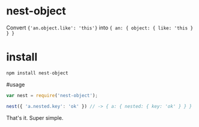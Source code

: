 # nest-object
Convert `{'an.object.like': 'this'}` into `{ an: { object: { like: 'this } } }`

# install
```javascript
npm install nest-object
```

#usage
```javascript
var nest = require('nest-object');

nest({ 'a.nested.key': 'ok' }) // -> { a: { nested: { key: 'ok' } } }
```

That's it.  Super simple.
